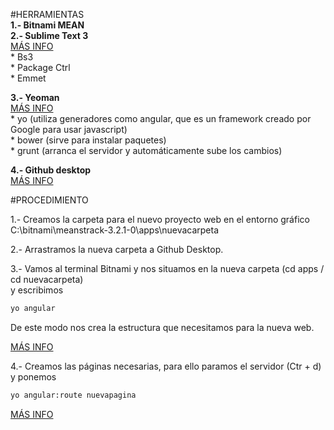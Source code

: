 #HERRAMIENTAS  
**1.- Bitnami MEAN**  
**2.- Sublime Text 3**  
[MÁS INFO](https://github.com/MARIAEL/INSTALAR-PAQUETES-EN-SUBLIME-TEXT-3)   
       * Bs3  
       * Package Ctrl  
       * Emmet  

**3.- Yeoman**   
[MÁS INFO](https://github.com/MARIAEL/EC2/blob/master/Yeoman.md)   
       * yo (utiliza generadores como angular, que es un framework creado por Google para usar javascript)    
       * bower (sirve para instalar paquetes)  
       * grunt (arranca el servidor y automáticamente sube los cambios)  

**4.- Github desktop**   
[MÁS INFO](https://github.com/MARIAEL/GITHUB-DESKTOP)  


#PROCEDIMIENTO  

1.- Creamos la carpeta para el nuevo proyecto web en el entorno gráfico  
C:\bitnami\meanstrack-3.2.1-0\apps\nuevacarpeta  

2.- Arrastramos la nueva carpeta a Github Desktop.  

3.- Vamos al terminal Bitnami y nos situamos en la nueva carpeta (cd apps / cd nuevacarpeta)  
y escribimos  
```bash
yo angular
```  
De este modo nos crea la estructura que necesitamos para la nueva web.  

[MÁS INFO ](https://github.com/MARIAEL/YEOMAN#pasos-para-hacer-una-nueva-web)  

4.- Creamos las páginas necesarias, para ello paramos el servidor (Ctr + d) y ponemos   
```bash
yo angular:route nuevapagina
``` 

[MÁS INFO](https://github.com/MARIAEL/YEOMAN#pasos-para-hacer-una-nueva-web)
